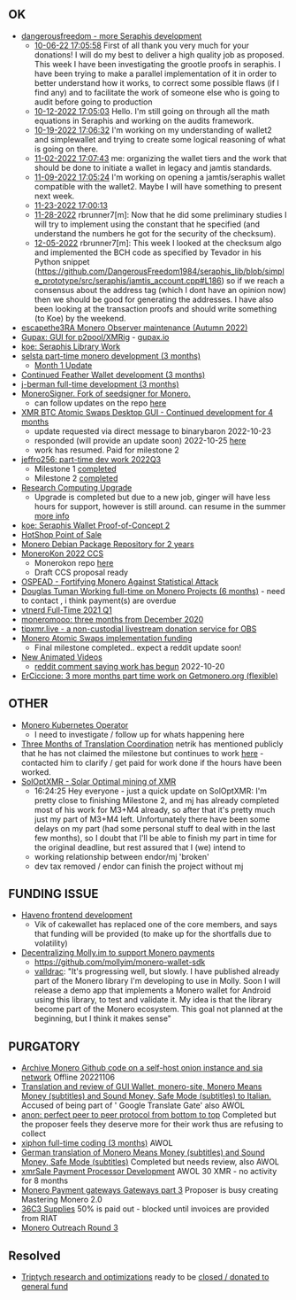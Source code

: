 ## OK
- [dangerousfreedom - more Seraphis development](https://ccs.getmonero.org/proposals/dangerousfreedom-Seraphis-audit-and-wallet.html)    
    - [10-06-22 17:05:58](https://github.com/monero-project/meta/issues/739#issuecomment-1270463283) <dangerousfreedom> First of all thank you very much for your donations! I will do my best to deliver a high quality job as proposed. This week I have been investigating the grootle proofs in seraphis. I have been trying to make a parallel implementation of it in order to better understand how it works, to correct some possible flaws (if I find any) and to facilitate the work of someone else who is going to audit before going to production
    - [10-12-2022 17:05:03](https://github.com/monero-project/meta/issues/740#issuecomment-1276549475) <dangerousfreedom> Hello. I'm still going on through all the math equations in Seraphis and working on the audits framework.
    - [10-19-2022 17:06:32](https://github.com/monero-project/meta/issues/743#issuecomment-1284379262) <dangerousfreedom> I'm working on my understanding of wallet2 and simplewallet and trying to create some logical reasoning of what is going on there.
    - [11-02-2022 17:07:43](https://github.com/monero-project/meta/issues/748#issuecomment-1301026349) <dangerousfreedom> me: organizing the wallet tiers and the work that should be done to initiate a wallet in legacy and jamtis standards.
    - [11-09-2022 17:05:24](https://github.com/monero-project/meta/issues/750#issuecomment-1309172744) <dangerousfreedom> I'm working on opening a jamtis/seraphis wallet compatible with the wallet2. Maybe I will have something to present next week.
    - [11-23-2022 17:00:13](https://libera.ems.host/_matrix/media/v3/download/libera.chat/ff9f9e2f3a12a791227ab1c48a8169162e0898f5)
    - [11-28-2022](https://github.com/monero-project/meta/issues/758#issuecomment-1329594860) <dangerousfreedom> rbrunner7[m]: Now that he did some preliminary studies I will try to implement using the constant that he specified (and understand the numbers he got for the security of the checksum).
    - [12-05-2022](https://github.com/monero-project/meta/issues/762#issuecomment-1338007193)<dangerousfreedom> rbrunner7[m]: This week I looked at the checksum algo and implemented the BCH code as specified by Tevador in his Python snippet (https://github.com/DangerousFreedom1984/seraphis_lib/blob/simple_prototype/src/seraphis/jamtis_account.cpp#L186) so if we reach a consensus about the address tag (which I dont have an opinion now) then we should be good for generating the addresses. I have also been looking at the transaction proofs and should write something (to Koe) by the weekend.
- [escapethe3RA Monero Observer maintenance (Autumn 2022)](https://ccs.getmonero.org/proposals/escapethe3ra-monero-observer-maintenance-autumn-2022.html) 
- [Gupax: GUI for p2pool/XMRig](https://ccs.getmonero.org/proposals/gupax.html) - [gupax.io](https://gupax.io)
- [koe: Seraphis Library Work](https://ccs.getmonero.org/proposals/seraphis-library-work.html)    
- [selsta part-time monero development (3 months)](https://ccs.getmonero.org/proposals/selsta-7.html)   
    - [Month 1 Update](https://repo.getmonero.org/monero-project/ccs-proposals/-/merge_requests/354#note_19807)
- [Continued Feather Wallet development (3 months)](https://ccs.getmonero.org/proposals/tobtoht-feather-dev-2022-1.html)    
- [j-berman full-time development (3 months)](https://ccs.getmonero.org/proposals/j-berman-3months-full-time-4.html)    
- [MoneroSigner. Fork of seedsigner for Monero.](https://ccs.getmonero.org/proposals/MoneroSigner.html) 
    - can follow updates on the repo [here](https://github.com/Monero-HackerIndustrial)   
- [XMR BTC Atomic Swaps Desktop GUI - Continued development for 4 months](https://ccs.getmonero.org/proposals/unstoppableswap-gui-2.html)  
  - update requested via direct message to binarybaron 2022-10-23  
  - responded (will provide an update soon) 2022-10-25 [here](https://repo.getmonero.org/monero-project/ccs-proposals/-/merge_requests/321#note_19187)
  - work has resumed. Paid for milestone 2
- [jeffro256: part-time dev work 2022Q3](https://ccs.getmonero.org/proposals/jeffro256-part-time-2022-q3.html)    
    - Milestone 1 [completed](https://repo.getmonero.org/monero-project/ccs-proposals/-/merge_requests/319#note_18761)
    - Milestone 2 [completed](https://repo.getmonero.org/monero-project/ccs-proposals/-/merge_requests/319#note_19590)
- [Research Computing Upgrade](https://ccs.getmonero.org/proposals/gingeropolous_zenith_storage.html) 
    - Upgrade is completed but due to a new job, ginger will have less hours for support, however is still around. can resume in the summer [more info](https://repo.getmonero.org/monero-project/ccs-proposals/-/merge_requests/317#note_19434)
- [koe: Seraphis Wallet Proof-of-Concept 2](https://ccs.getmonero.org/proposals/seraphis-wallet-poc-2.html)    
- [HotShop Point of Sale](https://ccs.getmonero.org/proposals/cryptogrampy-hotshop-dev.html)    
- [Monero Debian Package Repository for 2 years](https://ccs.getmonero.org/proposals/adrelanos-debian-package.html)    
- [MoneroKon 2022 CCS](https://ccs.getmonero.org/proposals/MoneroKon-2022-CCS.html)  
    - Monerokon repo [here](https://github.com/MoneroKon)
    - Draft CCS proposal ready
- [OSPEAD - Fortifying Monero Against Statistical Attack](https://ccs.getmonero.org/proposals/Rucknium-OSPEAD-Fortifying-Monero-Against-Statistical-Attack.html)    
- [Douglas Tuman Working full-time on Monero Projects (6 months)](https://ccs.getmonero.org/proposals/DTuman_6months_full-time_on_monero-projects.html) - need to contact , i think payment(s) are overdue       
- [vtnerd Full-Time 2021 Q1](https://ccs.getmonero.org/proposals/vtnerd-2021-q1.html)    
- [moneromooo: three months from December 2020](https://ccs.getmonero.org/proposals/mooo-2020-12.html)    
- [tipxmr.live - a non-custodial livestream donation service for OBS](https://ccs.getmonero.org/proposals/tipxmr.live.html)    
- [Monero Atomic Swaps implementation funding](https://ccs.getmonero.org/proposals/h4sh3d-atomic-swap-implementation.html) 
    - Final milestone completed.. expect a reddit update soon!   
- [New Animated Videos](https://ccs.getmonero.org/proposals/savandra-videos-for-monero.html)   
    - [reddit comment saying work has begun](https://www.reddit.com/r/Monero/comments/xgqfdd/monero_youtube_channel_video_about_p2pool/) 2022-10-20
- [ErCiccione: 3 more months part time work on Getmonero.org (flexible)](https://ccs.getmonero.org/proposals/erciccione-website7.html) 

## OTHER
- [Monero Kubernetes Operator](https://ccs.getmonero.org/proposals/utxobr-monero-k8s-operator.html)    
    - I need to investigate / follow up for whats happening here
- [Three Months of Translation Coordination](https://ccs.getmonero.org/proposals/netrik-translation-coordination-2.html) netrik has mentioned publicly that he has not claimed the milestone but continues to work [here](https://www.reddit.com/r/Monero/comments/x7bmzq/comment/io3c6wp/?utm_source=share&utm_medium=web2x&context=3) - contacted him to clarify / get paid for work done if the hours have been worked.
- [SolOptXMR - Solar Optimal mining of XMR](https://ccs.getmonero.org/proposals/soloptxmr-mj-endor-2022.html) 
    - 16:24:25 <merope> Hey everyone - just a quick update on SolOptXMR: I'm pretty close to finishing Milestone 2,
and mj has already completed most of his work for M3+M4 already, so after that it's pretty much just my part
of M3+M4 left. Unfortunately there have been some delays on my part (had some personal stuff to deal with in
the last few months), so I doubt that I'll be able to finish my part in time for the original deadline, but
rest assured that I (we) intend to
    - working relationship between endor/mj 'broken'
    - dev tax removed / endor can finish the project without mj
## FUNDING ISSUE
- [Haveno frontend development](https://ccs.getmonero.org/proposals/haveno-frontend.html)     
    - Vik of cakewallet has replaced one of the core members, and says that funding will be provided (to make up for the shortfalls due to volatility)
- [Decentralizing Molly.im to support Monero payments](https://ccs.getmonero.org/proposals/vd-molly-payments-stage1.html)  
    - https://github.com/mollyim/monero-wallet-sdk
    - [valldrac](https://libera.monerologs.net/monero-community/20221202#c171460): "It's progressing well, but slowly. I have published already part of the Monero library I'm developing to use in Molly. Soon I will release a demo app that implements a Monero wallet for Android using this library, to test and validate it. My idea is that the library become part of the Monero ecosystem. This goal not planned at the beginning, but I think it makes sense"

## PURGATORY
- [Archive Monero Github code on a self-host onion instance and sia network](https://ccs.getmonero.org/proposals/Archive-monero-code-in-uncensorable-way.html) Offline 20221106
- [Translation and review of GUI Wallet, monero-site, Monero Means Money (subtitles) and Sound Money, Safe Mode (subtitles) to Italian.](https://ccs.getmonero.org/staff91-Translation%20and%20review%20of%20GUI%20Wallet,%20monero-site,%20Monero%20Means%20Money%20(subtitles)%20and%20Sound%20Money,%20Safe%20Mode%20(subtitles)%20to%20Italian.html) Accused of being part of ' Google Translate Gate' also AWOL    
- [anon: perfect peer to peer protocol from bottom to top](https://ccs.getmonero.org/proposals/anon-perfect-peer-to-peer-protocol.html) Completed but the proposer feels they deserve more for their work thus are refusing to collect    
- [xiphon full-time coding (3 months)](https://ccs.getmonero.org/proposals/xiphon-7.html) AWOL      
- [German translation of Monero Means Money (subtitles) and Sound Money, Safe Mode (subtitles)](https://ccs.getmonero.org/proposals/wobole-german-translation-subtitles.html) Completed but needs review, also AWOL    
- [xmrSale Payment Processor Development](https://ccs.getmonero.org/proposals/xmrsale-2021.html) AWOL  30 XMR - no activity for 8 months      
- [Monero Payment gateways Gateways part 3](https://ccs.getmonero.org/proposals/serhack-monero-integrations-part-3.html) Proposer is busy creating Mastering Monero 2.0     
- [36C3 Supplies](https://ccs.getmonero.org/proposals/36c3.html) 50% is paid out - blocked until invoices are provided from RIAT    
- [Monero Outreach Round 3](https://ccs.getmonero.org/proposals/xmrhaelan-monero-outreach-round-3.html)  

## Resolved
- [Triptych research and optimizations](https://ccs.getmonero.org/proposals/cypherstack-sarang-triptych-research.html) ready to be [closed / donated to general fund](https://libera.monerologs.net/monero-community/20221007#c150566)
